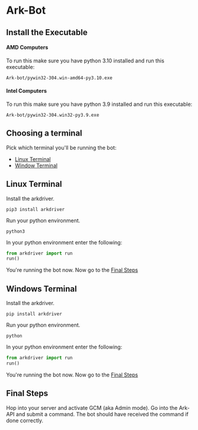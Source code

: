 # Ark-Bot

## Install the Executable
#### AMD Computers
To run this make sure you have python 3.10 installed and run this executable:
```
Ark-bot/pywin32-304.win-amd64-py3.10.exe
```
#### Intel Computers
To run this make sure you have python 3.9 installed and run this executable:
```
Ark-bot/pywin32-304.win32-py3.9.exe
```

## Choosing a terminal
Pick which terminal you'll be running the bot:

- [Linux Terminal](#linux-terminal)
- [Window Terminal](#windows-terminal)


## Linux Terminal
Install the arkdriver.
```shell
pip3 install arkdriver
```

Run your python environment.
```shell
python3
```

In your python environment enter the following:
```python
from arkdriver import run
run()
```

You're running the bot now. Now go to the [Final Steps](#final-steps)

## Windows Terminal
Install the arkdriver.
```shell
pip install arkdriver
```

Run your python environment.
```shell
python
```

In your python environment enter the following:
```python
from arkdriver import run
run()
```

You're running the bot now. Now go to the [Final Steps](#final-steps)

## Final Steps
Hop into your server and activate GCM (aka Admin mode). 
Go into the Ark-API and submit a command. The bot should
have received the command if done correctly.